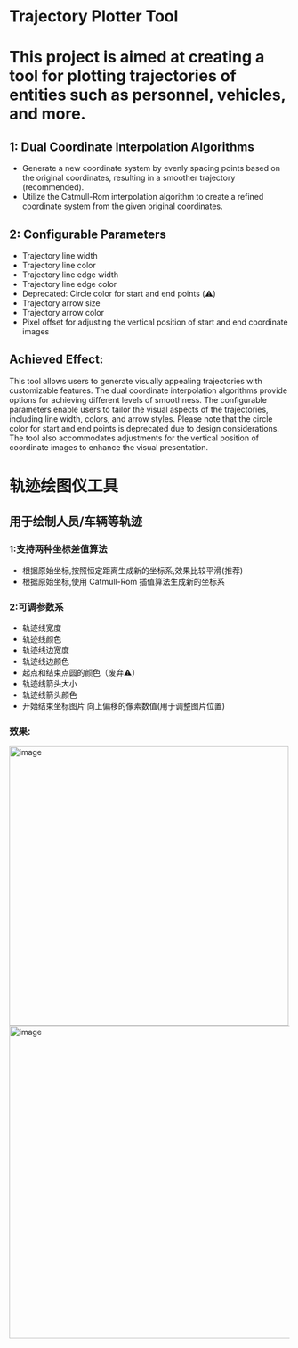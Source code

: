 # Trajectory Plotter Tool
# This project is aimed at creating a tool for plotting trajectories of entities such as personnel, vehicles, and more.

## 1: Dual Coordinate Interpolation Algorithms
  * Generate a new coordinate system by evenly spacing points based on the original coordinates, resulting in a smoother trajectory (recommended).
  * Utilize the Catmull-Rom interpolation algorithm to create a refined coordinate system from the given original coordinates.
## 2: Configurable Parameters
  * Trajectory line width
  * Trajectory line color
  * Trajectory line edge width
  * Trajectory line edge color
  * Deprecated: Circle color for start and end points (⚠️)
  * Trajectory arrow size
  * Trajectory arrow color
  * Pixel offset for adjusting the vertical position of start and end coordinate images
## Achieved Effect:
This tool allows users to generate visually appealing trajectories with customizable features. The dual coordinate interpolation algorithms provide options for achieving different levels of smoothness. The configurable parameters enable users to tailor the visual aspects of the trajectories, including line width, colors, and arrow styles. Please note that the circle color for start and end points is deprecated due to design considerations. The tool also accommodates adjustments for the vertical position of coordinate images to enhance the visual presentation.


# 轨迹绘图仪工具

## 用于绘制人员/车辆等轨迹 
### 1:支持两种坐标差值算法 
  * 根据原始坐标,按照恒定距离生成新的坐标系,效果比较平滑(推荐)  
  * 根据原始坐标,使用 Catmull-Rom 插值算法生成新的坐标系  
### 2:可调参数系  
  * 轨迹线宽度  
  * 轨迹线颜色  
  * 轨迹线边宽度  
  * 轨迹线边颜色  
  * 起点和结束点圆的颜色（废弃⚠️）  
  * 轨迹线箭头大小  
  * 轨迹线箭头颜色  
  * 开始结束坐标图片 向上偏移的像素数值(用于调整图片位置)  
  
### 效果:  
<img width="502" alt="image" src="https://github.com/haojiapin/TrajectoryPlotterUtils/assets/76199410/b674ff3d-fc09-440e-a847-6151110a90d2">
<img width="561" alt="image" src="https://github.com/haojiapin/TrajectoryPlotterUtils/assets/76199410/be7f5613-3b84-47d8-bbfb-b4a22bf0585a">

